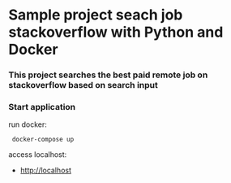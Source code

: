 # Sample project seach job stackoverflow with Python and Docker

### This project searches the best paid remote job on stackoverflow based on search input

### Start application

run docker:
```
 docker-compose up
```

access localhost:
- [http://localhost](http://localhost)